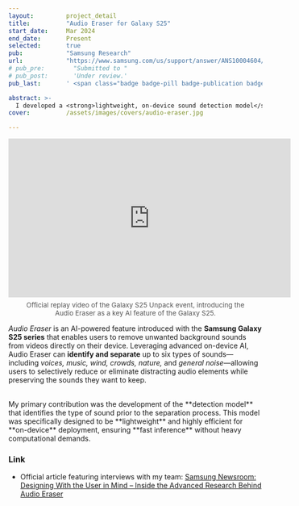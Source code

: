```yaml
---
layout:         project_detail
title:          "Audio Eraser for Galaxy S25"
start_date:     Mar 2024
end_date:       Present
selected:       true
pub:            "Samsung Research"
url:            "https://www.samsung.com/us/support/answer/ANS10004604/"
# pub_pre:        "Submitted to "
# pub_post:       'Under review.'
pub_last:       ' <span class="badge badge-pill badge-publication badge-success">Commercialized</span>'

abstract: >-
  I developed a <strong>lightweight, on-device sound detection model</strong> for <strong>Samsung’s Audio Eraser</strong> feature on the Galaxy S25 series. My work focused on building and validating a robust model that accurately classifies various sound types, enabling effective background noise removal in videos.
cover:          /assets/images/covers/audio-eraser.jpg

---
```



<div style="margin:1em 0; text-align:center;">
  <iframe width="560" height="315" src="https://www.youtube.com/embed/HinL5jCy_oI?start=2907" title="YouTube video player" frameborder="0" allowfullscreen></iframe>
  <p style="color:#555; font-size:0.95em; margin-top:0.5em;">
    Official replay video of the Galaxy S25 Unpack event, introducing the<br>
    Audio Eraser as a key AI feature of the Galaxy S25.
  </p>
</div>

_Audio Eraser_ is an AI-powered feature introduced with the **Samsung Galaxy S25 series** that enables users to remove unwanted background sounds from videos directly on their device. Leveraging advanced on-device AI, Audio Eraser can **identify and separate** up to six types of sounds—including _voices, music, wind, crowds, nature,_ and _general noise_—allowing users to selectively reduce or eliminate distracting audio elements while preserving the sounds they want to keep.

<br>
My primary contribution was the development of the **detection model** that identifies the type of sound prior to the separation process. This model was specifically designed to be **lightweight** and highly efficient for **on-device** deployment, ensuring **fast inference** without heavy computational demands.

### Link

- Official article featuring interviews with my team: [Samsung Newsroom: Designing With the User in Mind – Inside the Advanced Research Behind Audio Eraser](https://news.samsung.com/global/interview-designing-with-the-user-in-mind-inside-the-advanced-research-behind-audio-eraser)